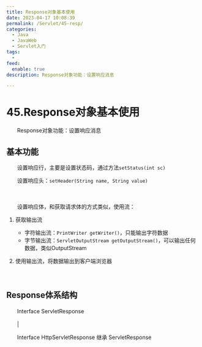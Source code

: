 ```yaml
---
title: Response对象基本使用
date: 2023-04-17 10:08:39
permalink: /Servlet/45-resp/
categories:
  - Java
  - JavaWeb
  - Servlet入门
tags:
  - 
feed:
  enable: true
description: Response对象功能：设置响应消息

---
```

# 45.Response对象基本使用

　　Response对象功能：设置响应消息

<!-- more -->

## 基本功能

　　设置响应行，主要是设置状态码，通过方法`setStatus(int sc)`

　　设置响应头：`setHeader(String name, String value)`

　　  

　　设置响应体，和获取请求体的方式类似，使用流：

1. 获取输出流

    * 字符输出流：`PrintWriter getWriter()`，只能输出字符数据
    * 字节输出流：`ServletOutputStream getOutputStream()`，可以输出任何数据，类似OutputStream
2. 使用输出流，将数据输出到客户端浏览器

　　‍

## Response体系结构

　　Interface ServletResponse

　　|

　　Interface HttpServletResponse 继承 ServletResponse

　　‍

　　‍
